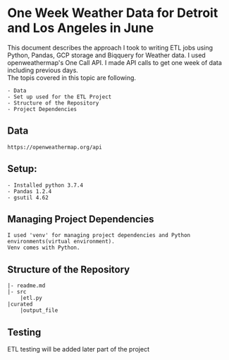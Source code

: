# One Week Weather Data for Detroit and Los Angeles in June 

This document describes the approach I took to writing ETL jobs using Python, Pandas, GCP storage and Biqquery for Weather data.
I used openweathermap's One Call API.  I made API calls to get one week of data including previous days.  
The topis covered in this topic are following.
    
    - Data
    - Set up used for the ETL Project
    - Structure of the Repository
    - Project Dependencies
    
## Data
    https://openweathermap.org/api
## Setup:
    - Installed python 3.7.4
    - Pandas 1.2.4
    - gsutil 4.62
## Managing Project Dependencies
    I used 'venv' for managing project dependencies and Python environments(virtual environment).
    Venv comes with Python.
## Structure of the Repository
    |- readme.md
    |- src
        |etl.py
    |curated
        |output_file
## Testing
ETL testing will be added later part of the project
    



